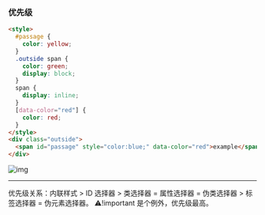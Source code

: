 ### 优先级

```html
<style>
  #passage {
    color: yellow;
  }
  .outside span {
    color: green;
    display: block;
  }
  span {
    display: inline;
  }
  [data-color="red"] {
    color: red;
  }
</style>
<div class="outside">
  <span id="passage" style="color:blue;" data-color="red">example</span>
</div>
```

![img](http://ww2.sinaimg.cn/large/006tNc79gy1g4fpk134esj30em0j20u3.jpg)

---

优先级关系：内联样式 > ID 选择器 > 类选择器 = 属性选择器 = 伪类选择器 > 标签选择器 = 伪元素选择器。
⚠️!important 是个例外，优先级最高。
